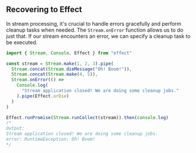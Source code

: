 ## Recovering to Effect

In stream processing, it's crucial to handle errors gracefully and perform cleanup tasks when needed. The `Stream.onError` function allows us to do just that. If our stream encounters an error, we can specify a cleanup task to be executed.

```ts twoslash
import { Stream, Console, Effect } from "effect"

const stream = Stream.make(1, 2, 3).pipe(
  Stream.concat(Stream.dieMessage("Oh! Boom!")),
  Stream.concat(Stream.make(4, 5)),
  Stream.onError(() =>
    Console.log(
      "Stream application closed! We are doing some cleanup jobs."
    ).pipe(Effect.orDie)
  )
)

Effect.runPromise(Stream.runCollect(stream)).then(console.log)
/*
Output:
Stream application closed! We are doing some cleanup jobs.
error: RuntimeException: Oh! Boom!
*/
```
